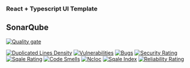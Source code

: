 ### React + Typescript UI Template

## SonarQube
[![Quality gate](https://sonarcloud.io/api/project_badges/quality_gate?project=foundation-s-r-o-1_tech-demo-ui)](https://sonarcloud.io/summary/new_code?id=foundation-s-r-o-1_tech-demo-ui)

[![Duplicated Lines Density](https://sonarcloud.io/api/project_badges/measure?branch=master&project=foundation-s-r-o-1_tech-demo-ui&metric=duplicated_lines_density)](https://sonarcloud.io/summary/new_code?id=foundation-s-r-o-1_tech-demo-ui)
[![Vulnerabilities](https://sonarcloud.io/api/project_badges/measure?branch=master&project=foundation-s-r-o-1_tech-demo-ui&metric=vulnerabilities)](https://sonarcloud.io/summary/new_code?id=foundation-s-r-o-1_tech-demo-ui)
[![Bugs](https://sonarcloud.io/api/project_badges/measure?branch=master&project=foundation-s-r-o-1_tech-demo-ui&metric=bugs)](https://sonarcloud.io/summary/new_code?id=foundation-s-r-o-1_tech-demo-ui)
[![Security Rating](https://sonarcloud.io/api/project_badges/measure?branch=master&project=foundation-s-r-o-1_tech-demo-ui&metric=security_rating)](https://sonarcloud.io/project/security_hotspots?id=foundation-s-r-o-1_tech-demo-ui)
[![Sqale Rating](https://sonarcloud.io/api/project_badges/measure?branch=master&project=foundation-s-r-o-1_tech-demo-ui&metric=sqale_rating)](https://sonarcloud.io/summary/new_code?id=foundation-s-r-o-1_tech-demo-ui)
[![Code Smells](https://sonarcloud.io/api/project_badges/measure?branch=master&project=foundation-s-r-o-1_tech-demo-ui&metric=code_smells)](https://sonarcloud.io/project/issues?resolved=false&types=CODE_SMELL&id=foundation-s-r-o-1_tech-demo-ui)
[![Ncloc](https://sonarcloud.io/api/project_badges/measure?branch=master&project=foundation-s-r-o-1_tech-demo-ui&metric=ncloc)](https://sonarcloud.io/summary/new_code?id=foundation-s-r-o-1_tech-demo-ui)
[![Sqale Index](https://sonarcloud.io/api/project_badges/measure?branch=master&project=foundation-s-r-o-1_tech-demo-ui&metric=sqale_index)](https://sonarcloud.io/summary/new_code?id=foundation-s-r-o-1_tech-demo-ui)
[![Reliability Rating](https://sonarcloud.io/api/project_badges/measure?branch=master&project=foundation-s-r-o-1_tech-demo-ui&metric=reliability_rating)](https://sonarcloud.io/summary/new_code?id=foundation-s-r-o-1_tech-demo-ui)

